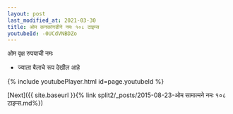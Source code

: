 ```yaml
---
layout: post
last_modified_at: 2021-03-30
title: ओम कनकांगडीने नमः १०८ टाइम्स
youtubeId: -0UCdVNBDZo
---
```

 
 
 ओम वृक्ष रुपयाची नमः  
 
 -  ज्याला बैलाचे रूप देखील आहे 
 
  
 
  
 
 
 
 
 
 


{% include youtubePlayer.html id=page.youtubeId %}
 
[Next]({{ site.baseurl }}{% link  split2/_posts/2015-08-23-ओम सामात्मने नमः १०८ टाइम्स.md%})
 
